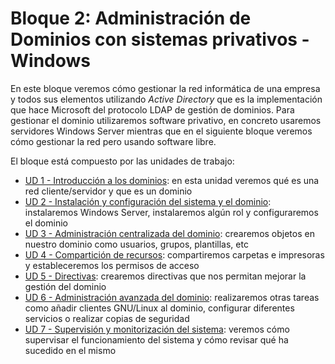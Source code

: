 # Bloque 2: Administración de Dominios con sistemas privativos - Windows
En este bloque veremos cómo gestionar la red informática de una empresa y todos sus elementos utilizando _Active Directory_ que es la implementación que hace Microsoft del protocolo LDAP de gestión de dominios. Para gestionar el dominio utilizaremos software privativo, en concreto usaremos servidores Windows Server mientras que en el siguiente bloque veremos cómo gestionar la red pero usando software libre.

El bloque está compuesto por las unidades de trabajo:
- [UD 1 - Introducción a los dominios](./ud01): en esta unidad veremos qué es una red cliente/servidor y que es un dominio
- [UD 2 - Instalación y configuración del sistema y el dominio](./ud02): instalaremos Windows Server, instalaremos algún rol y configuraremos el dominio
- [UD 3 - Administración centralizada del dominio](./ud03): crearemos objetos en nuestro dominio como usuarios, grupos, plantillas, etc
- [UD 4 - Compartición de recursos](./ud04): compartiremos carpetas e impresoras y estableceremos los permisos de acceso
- [UD 5 - Directivas](./ud05): crearemos directivas que nos permitan mejorar la gestión del dominio
- [UD 6 - Administración avanzada del dominio](./ud06): realizaremos otras tareas como añadir clientes GNU/Linux al dominio, configurar diferentes servicios o realizar copias de seguridad
- [UD 7 - Supervisión y monitorización del sistema](./ud07): veremos cómo supervisar el funcionamiento del sistema y cómo revisar qué ha sucedido en el mismo 